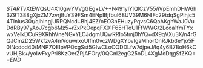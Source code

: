 $START$vXtEWQsU4X10gwYVVgGEg+LV++N491ylYlQlCzV55/iVpEmhDHW6h3Z9T388gXjxZM7zvrjBuY39FSm4ENpIBjfbul68UV39M6NIFc29tdqSgPlhjc54TInlus30r/qIhIngjURPQNcd+Bhj4EZ/oEO3nEHuzyPqvsC6QaAKghWaJ0VuDdRBy97yAoJ7cgb6Mz5+rZxPkOepqFX01F65HToU1FfWWG/2Lcoa1fmTYxwxVelkDCuR9XRhhVneNGxYLCJdgmUQwRRIo5tmj0hYQ+dX9qVXu3X/n4rGQJCmzD25WkfzvA4mVcuwrxoUlfm0vczWDgXYbvIgaMhorOnRJkb3eYjo5F0INcdod40/MNP7QEIpVPQcgSst5GlwCLoOQDDLfw7djpeJ/Iq4y6B7BoH6kCvUHjBk+/yoIwFxyPri8KzOerZRjAFOry/0QCnl2egG25oDL4XgMoDqgSfZKQ==$END$